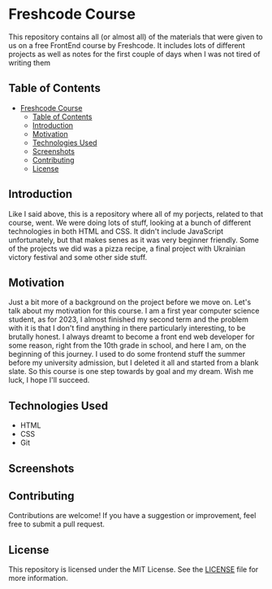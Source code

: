 # Freshcode Course

This repository contains all (or almost all) of the materials that were given to us on a free FrontEnd course by Freshcode. It includes lots of different projects as well as notes for the first couple of days when I was not tired of writing them

## Table of Contents

- [Freshcode Course](#freshcode-course)
  - [Table of Contents](#table-of-contents)
  - [Introduction](#introduction)
  - [Motivation](#motivation)
  - [Technologies Used](#technologies-used)
  - [Screenshots](#screenshots)
  - [Contributing](#contributing)
  - [License](#license)

## Introduction

Like I said above, this is a repository where all of my porjects, related to that course, went. We were doing lots of stuff, looking at a bunch of different technologies in both HTML and CSS. It didn't include JavaScript unfortunately, but that makes senes as it was very beginner friendly. Some of the projects we did was a pizza recipe, a final project with Ukrainian victory festival and some other side stuff.

## Motivation

Just a bit more of a background on the project before we move on. Let's talk about my motivation for this course. I am a first year computer science student, as for 2023, I almost finished my second term and the problem with it is that I don't find anything in there particularly interesting, to be brutally honest. I always dreamt to become a front end web developer for some reason, right from the 10th grade in school, and here I am, on the beginning of this journey. I used to do some frontend stuff the summer before my university admission, but I deleted it all and started from a blank slate. So this course is one step towards by goal and my dream. Wish me luck, I hope I'll succeed.

## Technologies Used

- HTML
- CSS
- Git

## Screenshots

## Contributing

Contributions are welcome! If you have a suggestion or improvement, feel free to submit a pull request.

## License

This repository is licensed under the MIT License. See the [LICENSE](LICENSE) file for more information.
